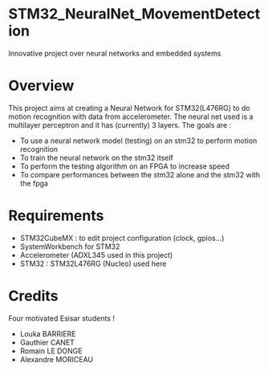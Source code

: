 # STM32_NeuralNet_MovementDetection
Innovative project over neural networks and embedded systems

# Overview
This project aims at creating a Neural Network for STM32(L476RG) to do motion recognition with data from accelerometer. The neural net used is a multilayer perceptron and it has (currently) 3 layers. 
The goals are :
- To use a neural network model (testing) on an stm32 to perform motion recognition
- To train the neural network on the stm32 itself
- To perform the testing algorithm on an FPGA to increase speed
- To compare performances between the stm32 alone and the stm32 with the fpga

# Requirements
* STM32CubeMX : to edit project configuration (clock, gpios...)
* SystemWorkbench for STM32
* Accelerometer (ADXL345 used in this project)
* STM32 : STM32L476RG (Nucleo) used here

# Credits
Four motivated Esisar students !
* Louka BARRIERE
* Gauthier CANET
* Romain LE DONGE
* Alexandre MORICEAU


